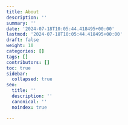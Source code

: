 ```yaml
---
title: About
description: ''
summary: ''
date: '2024-07-18T10:05:44.418495+00:00'
lastmod: '2024-07-18T10:05:44.418495+00:00'
draft: false
weight: 10
categories: []
tags: []
contributors: []
toc: true
sidebar:
  collapsed: true
seo:
  title: ''
  description: ''
  canonical: ''
  noindex: true

---
```

